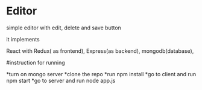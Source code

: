 # Editor
simple editor with edit, delete and save button

it implements

React with Redux( as frontend),
Express(as backend),
mongodb(database),


#instruction for running

*turn on mongo server
*clone the repo
*run npm install
*go to client and run npm start
*go to server and run node app.js
